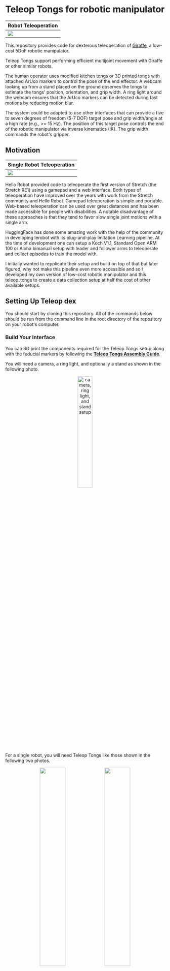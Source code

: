 # __Teleop Tongs for robotic manipulator__

| Robot Teleoperation                            |
| ---------------------------------------------- |
| ![](./gifs/single_arm_dishes_short_318x360.gif) |

This repository provides code for dexterous teleoperation of [Giraffe](https://github.com/carpit680/giraffe), a low-cost 5DoF robotic manipulator.

Teleop Tongs support performing efficient multijoint movement with Giraffe or other similar robots.

The human operator uses modified kitchen tongs or 3D printed tongs with attached ArUco markers to control the pose of the end effector. A webcam looking up from a stand placed on the ground observes the tongs to estimate the tongs' position, orientation, and grip width. A ring light around the webcam ensures that the ArUco markers can be detected during fast motions by reducing motion blur.

The system could be adapted to use other interfaces that can provide a five to seven degrees of freedom (5-7 DOF) target pose and grip width/angle at a high rate (e.g., >= 15 Hz). The position of this target pose controls the end of the robotic manipulator via inverse kinematics (IK). The grip width commands the robot's gripper.

## Motivation

| Single Robot Teleoperation                     |
| ---------------------------------------------- |
|          ![](./gifs/play_with_dog.gif)          |

Hello Robot provided code to teleoperate the first version of Stretch (the Stretch RE1) using a gamepad and a web interface. Both types of teleoperation have improved over the years with work from the Stretch community and Hello Robot. Gamepad teleoperation is simple and portable. Web-based teleoperation can be used over great distances and has been made accessible for people with disabilities. A notable disadvantage of these approaches is that they tend to favor slow single joint motions with a single arm.

HuggingFace has done some amazing work with the help of the community in developing lerobot with its plug-and-play Imitation Learning pipeline. At the time of development one can setup a Koch V1.1, Standard Open ARM 100 or Aloha bimanual setup with leader and follower arms to teleoperate and collect episodes to train the model with.

I initially wanted to repplicate their setup and build on top of that but later figured, why not make this pipeline even more accessible and so I developed my own version of low-cost robotic manipulator and this teleop_tongs to create a data collection setup at half the cost of other available setups.

## Setting Up Teleop dex

You should start by cloning this repository. All of the commands below should be run from the command line in the root directory of the repository on your robot's computer. 

### Build Your Interface

You can 3D print the components required for the Teleop Tongs setup along with the feducial markers by following the __[Teleop Tongs Assembly Guide](./teleop_tongs_assembly_guide.md)__.

You will need a camera, a ring light, and optionally a stand as shown in the following photo.

<div style="text-align: center;">
    <img src="./images/camera_ring_light_and_stand.jpeg" width="30%" alt="camera, ring light, and stand setup">
</div>

For a single robot, you will need Teleop Tongs like those shown in the following two photos.

<div style="text-align: center;">
    <img src="./images/teleop_tongs_held_open.jpeg" width="40%"> <img src="./images/teleop_tongs_held_closed.jpeg" width="40%">
</div>

### Run the Installation Script

Clone this github repository.

```bash
git clone -b ros2 https://github.com/carpit680/teleop_tongs.git
```

Then run the following installation script found in the repository's root directory.

```bash
./install_dex_teleop.sh
```

The installation script sets up a udev rule for a Mi USB Webcam HD, so that the camera can be reset each time you run dexterous teleoperation. This is a workaround to avoid low frame rates and errors in the camera settings.

Next, the installation script installs v4l2 utilities, if necessary.

You also need to install some python dependencies:

```bash
pip install -r requirements.txt
```

### Generate Specialized URDFs

To run Teleop Tongs, you need to generate specialized URDF files. Teleop Tongs uses forward kinematic (FK) and inverse kinematic (IK) models of the robot. These models use specialized URDFs generated from the calibrated URDF on your robot.

```bash
python3 prepare_specialized_urdfs.py
```

### Set Up the Camera, Ring Light and Stand

As shown in the photo above, the camera stand should be placed on the ground, and the camera should be pointed straight up. The stand should be at its minimum height.

The camera should be plugged into your computer using a USB extension cable. The ring light should not be plugged carelessly as it requires too much power - it can either be plugged into a powered USB port, or externally.

When using the camera, the top of the camera should be pointed away from you. With respect to the robot, the top of the camera points in the direction of arm extended forward from its base, and the lens of the camera looks up.

### Calibrate the Webcam

After setting up your camera, you need to calibrate it.

First, generate a calibration board using the following command:

```bash
python3 webcam_calibration_create_board.py
```

This should result in the following PNG file.

```bash
webcam_aruco_calibration_board.png
```

Print this image out without scaling it. The resulting printout should match the dimensions specified in the PNG file.

Mount the resulting printout on a flat surface that you can move around the camera to capture calibration images __with the ring light turned on__.

Use the following command and your calibration pattern to collect calibration images for your Logitech C930e webcam. The entire calibration board should be visible and not too far away, or else the calibration images can lead to errors.

```bash
python3 webcam_calibration_collect_images.py
```

The images will be stored in the following directory.

```bash
./webcam_calibration_images/<camera name>/<camera resolution>
```

Once you've collected the calibration images, run the following command to process the images.

```bash
python3 webcam_calibration_process_images.py
```

Processing the images will generate a YAML calibration file similar to the following file.

```bash
./webcam_calibration_images/<camera name>/<camera resolution>/camera_calibration_results_20231211211703.yaml
```

### Test the Camera

To make sure that your camera detects the ArUco markers on your tongs, __turn on the ring light__ and run the following code.

```bash
python3 webcam_teleop_interface.py
```

You should see images from the camera with green boxes drawn around detected ArUco markers.

## Running Teleop Tongs

After you've gotten everything setup, you can try out Teleop Tongs. Make sure to start with slow motions, to test your system, gain experience, and warm up.

### Start with Slow Motions

After setting everything up, run the following command without any command line arguments. __This will result in the robot moving at the slowest available speed while you ensure that everything is working properly and get used to using the teleoperation system.__

```bash
python3 dex_teleop.py
```

### When You're Ready, Try Fast Motions

Once you are confident that you have the system correctly configured and have learned to use it at the slowest speed, you can run the following command to try it at the fastest available speed. __The robot will move fast, so be very careful!__

```bash
python3 dex_teleop.py --fast
```

### Advanced: Multiprocessing with Shared Memory

To achieve better performance, you can run Teleop Tongs using two processes that communicate via shared memory.

First, run the interface process in a terminal. This process observes ArUco markers with the webcam to create goals for the robot's gripper.

```bash
python3 goal_from_teleop.py --multiprocessing
```

Second, run the robot process in a different terminal. This process receives gripper goals and attempts to achieve them by controlling the robot.

```bash
python3 gripper_to_goal.py --multiprocessing --fast
```

## Acknowledgment

Blaine Matulevich has been extremely helpful throughout the development of Teleop Tongs, including testing, providing feedback, discussing the system, and contributing ideas. The entire Hello Robot team provided essential support throughout, including helping with early versions of Stretch 3, which the entire company worked on intensely.
